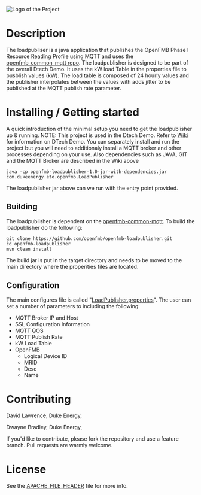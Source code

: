 ![Logo of the Project](https://github.com/openfmb/dtech-demo-2016/blob/master/img/openfmb-tm-black_reduced_100.png)

# Description
The loadpubliser is a java application that publishes the OpenFMB Phase I Resource Reading Profile using MQTT and uses the [openfmb_common_mqtt repo](https://github.com/openfmb/openfmb-common-mqtt).  The loadpublisher is designed to be part of the overall Dtech Demo.  It uses the kW load Table in the properties file to pusblish values (kW).  The load table is composed of 24 hourly values and the publisher interpolates between the values with adds jitter to be published at the MQTT publish rate parameter.

# Installing / Getting started

A quick introduction of the minimal setup you need to get the loadpublisher up & running.  NOTE: This project is used in the Dtech Demo.  Refer to [Wiki](https://github.com/openfmb/dtech-demo-2016/wiki) for information on DTech Demo.  You can separately install and run the project but you will need to additionaly install a MQTT broker and other processes depending on your use.  Also dependencies such as JAVA, GIT and the MQTT Broker are described in the Wiki above

```shell
java -cp openfmb-loadpublisher-1.0-jar-with-dependencies.jar com.dukeenergy.eto.openfmb.LoadPublisher
```
The loadpublisher jar above can we run with the entry point provided.  

## Building

The loadpublisher is dependent on the [openfmb-common-mqtt](https://github.com/openfmb/openfmb-common-mqtt).  To build the loadpublisher do the following:

```shell
git clone https://github.com/openfmb/openfmb-loadpublisher.git
cd openfmb-loadpublisher
mvn clean install
```
The build jar is put in the target directory and needs to be moved to the main directory where the properities files are located. 


## Configuration
The main configures file is called "[LoadPublisher.properties](https://github.com/openfmb/openfmb-loadpublisher/blob/master/loadpublisher/LoadPublisher.properties)".  The user can set a number of parameters to including the following:
+ MQTT Broker IP and Host
+ SSL Configuration Information
+ MQTT QOS
+ MQTT Publish Rate
+ kW Load Table
+ OpenFMB
  + Logical Device ID
  + MRID 
  + Desc
  + Name

# Contributing

David Lawrence, Duke Energy,  <email>

Dwayne Bradley, Duke Energy, <email>

If you'd like to contribute, please fork the repository and use a feature
branch. Pull requests are warmly welcome.

# License

See the [APACHE_FILE_HEADER](https://github.com/openfmb/openfmb-loadpublisber/blob/master/APACHE_FILE_HEADER) file for more info.
